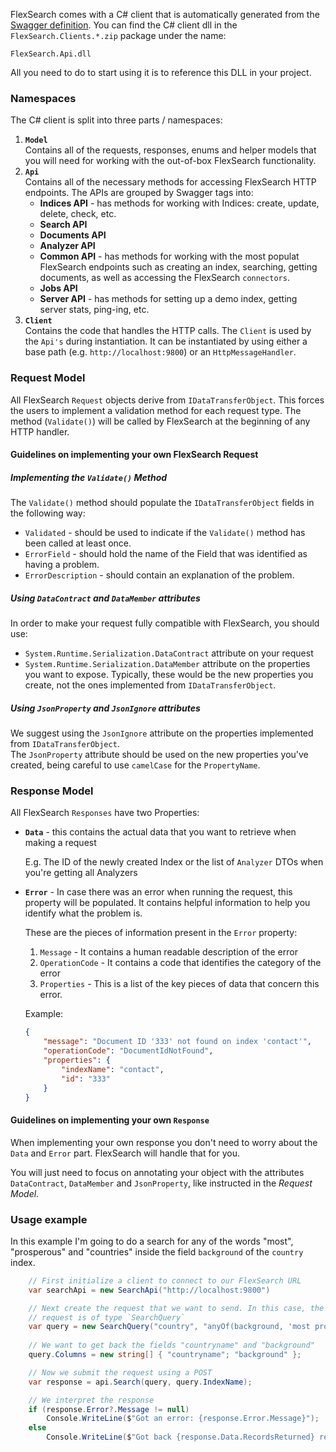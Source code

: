 FlexSearch comes with a C# client that is automatically generated from the [Swagger definition]. You can find the C# client dll in the `FlexSearch.Clients.*.zip` package under the name:
```
FlexSearch.Api.dll
```

All you need to do to start using it is to reference this DLL in your project.

### Namespaces

The C# client is split into three parts / namespaces:

1. **`Model`**  
    Contains all of the requests, responses, enums and helper models that you will need for working with the out-of-box FlexSearch functionality.
2. **`Api`**  
    Contains all of the necessary methods for accessing FlexSearch HTTP endpoints. The APIs are grouped by Swagger tags into:  
    * **Indices API** - has methods for working with Indices: create, update, delete, check, etc.
    * **Search API**    
    * **Documents API**
    * **Analyzer API** 
    * **Common API** - has methods for working with the most populat FlexSearch endpoints such as 
        creating an index, searching, getting documents, as well as accessing the FlexSearch `connectors`.
    * **Jobs API**
    * **Server API** - has methods for setting up a demo index, getting server stats, ping-ing, etc.
3. **`Client`**  
    Contains the code that handles the HTTP calls. The `Client` is used by the `Api's` during instantiation. It can be instantiated by using either a base path (e.g. `http://localhost:9800`) or an `HttpMessageHandler`. 

### Request Model

All FlexSearch `Request` objects derive from `IDataTransferObject`. This forces the users to implement a validation method for each request type. The method (`Validate()`) will be called by FlexSearch at the beginning of any HTTP handler. 

#### Guidelines on implementing your own FlexSearch Request

##### Implementing the `Validate()` Method

The `Validate()` method should populate the `IDataTransferObject` fields in the following way:

* `Validated` - should be used to indicate if the `Validate()` method has been called at least once.
* `ErrorField` - should hold the name of the Field that was identified as having a problem.
* `ErrorDescription` - should contain an explanation of the problem.


##### Using `DataContract` and `DataMember` attributes

In order to make your request fully compatible with FlexSearch, you should use:

* `System.Runtime.Serialization.DataContract` attribute on your request
* `System.Runtime.Serialization.DataMember` attribute on the properties you want to expose. Typically, these would be the new properties you create, not the ones implemented from `IDataTransferObject`.

##### Using `JsonProperty` and `JsonIgnore` attributes

We suggest using the `JsonIgnore` attribute on the properties implemented from `IDataTransferObject`.  
The `JsonProperty` attribute should be used on the new properties you've created, being careful to use `camelCase` for the `PropertyName`.

### Response Model

All FlexSearch `Responses` have two Properties:  

- **`Data`** - this contains the actual data that you want to retrieve when making a request
  
    E.g. The ID of the newly created Index or the list of `Analyzer` DTOs when you're getting all Analyzers
- **`Error`** - In case there was an error when running the request, this property will be populated. It contains helpful information to help you identify what the problem is.

    These are the pieces of information present in the `Error` property:
    1. `Message` - It contains a human readable description of the error
    2. `OperationCode` - It contains a code that identifies the category of the error
    3. `Properties` - This is a list of the key pieces of data that concern this error. 

    Example: 
    ```json
    {
        "message": "Document ID '333' not found on index 'contact'",
        "operationCode": "DocumentIdNotFound",
        "properties": {
            "indexName": "contact",
            "id": "333"
        }
    }
    ```

#### Guidelines on implementing your own `Response`

When implementing your own response you don't need to worry about the `Data` and `Error` part. FlexSearch will handle that for you. 

You will just need to focus on annotating your object with the attributes `DataContract`, `DataMember` and `JsonProperty`, like instructed in the *Request Model*.


### Usage example

In this example I'm going to do a search for any of the words "most", "prosperous" and "countries" inside the field `background` of the `country` index.

```csharp
    // First initialize a client to connect to our FlexSearch URL
    var searchApi = new SearchApi("http://localhost:9800")

    // Next create the request that we want to send. In this case, the 
    // request is of type `SearchQuery`
    var query = new SearchQuery("country", "anyOf(background, 'most prosperous countries')");
     
    // We want to get back the fields "countryname" and "background"      
    query.Columns = new string[] { "countryname"; "background" };

    // Now we submit the request using a POST
    var response = api.Search(query, query.IndexName);

    // We interpret the response
    if (response.Error?.Message != null)
        Console.WriteLine($"Got an error: {response.Error.Message}");
    else
        Console.WriteLine($"Got back {response.Data.RecordsReturned} records");
```

[Swagger definition]: https://github.com/FlexSearch/FlexSearch/tree/master/spec